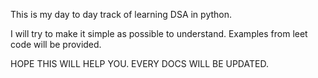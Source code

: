 This is my day to day track of learning DSA in python.

I will try to make it simple as possible to understand.
Examples from leet code will be provided.

HOPE THIS WILL HELP YOU.
EVERY DOCS WILL BE UPDATED.
